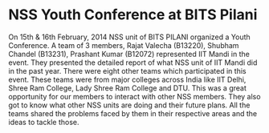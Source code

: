 NSS Youth Conference at BITS Pilani
===================================

On 15th & 16th February, 2014 NSS unit of BITS PILANI organized a Youth
Conference. A team of 3 members, Rajat Valecha (B13220), Shubham Chandel
(B13231), Prashant Kumar (B12072) represented IIT Mandi in the event. They
presented the detailed report of what NSS unit of IIT Mandi did in the past
year. There were eight other teams which participated in this event. These
teams were from major colleges across India like IIT Delhi, Shree Ram
College, Lady Shree Ram College and DTU. This was a great opportunity for
our members to interact with other NSS members. They also got to know what
other NSS units are doing and their future plans. All the teams shared the
problems faced by them in their respective areas and the ideas to tackle
those. 


